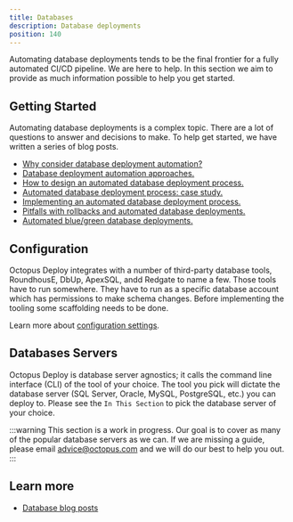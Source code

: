 ```yaml
---
title: Databases
description: Database deployments
position: 140
---
```


Automating database deployments tends to be the final frontier for a fully automated CI/CD pipeline.  We are here to help.  In this section we aim to provide as much information possible to help you get started.  

## Getting Started
Automating database deployments is a complex topic.  There are a lot of questions to answer and decisions to make.  To help get started, we have written a series of blog posts.  

- [Why consider database deployment automation?](https://octopus.com/blog/why-consider-database-deployment-automation)
- [Database deployment automation approaches.](https://octopus.com/blog/database-deployment-automation-approaches)
- [How to design an automated database deployment process.](https://octopus.com/blog/designing-db-deployment-process)
- [Automated database deployment process: case study.](https://octopus.com/blog/use-case-for-designing-db-deployment-process)
- [Implementing an automated database deployment process.](https://octopus.com/blog/implementing-db-deployment-process)
- [Pitfalls with rollbacks and automated database deployments.](https://octopus.com/blog/database-rollbacks-pitfalls)
- [Automated blue/green database deployments.](https://octopus.com/blog/databases-with-blue-green-deployments)

## Configuration

Octopus Deploy integrates with a number of third-party database tools, RoundhousE, DbUp, ApexSQL, andd Redgate to name a few.  Those tools have to run somewhere.  They have to run as a specific database account which has permissions to make schema changes.  Before implementing the tooling some scaffolding needs to be done.

Learn more about [configuration settings](/docs/deployment-examples/database-deployments/configuration.md).

## Databases Servers

Octopus Deploy is database server agnostics; it calls the command line interface (CLI) of the tool of your choice.  The tool you pick will dictate the database server (SQL Server, Oracle, MySQL, PostgreSQL, etc.) you can deploy to.  Please see the `In This Section` to pick the database server of your choice.

:::warning
This section is a work in progress.  Our goal is to cover as many of the popular database servers as we can.  If we are missing a guide, please email [advice@octopus.com](mailto:advice@octopus.com) and we will do our best to help you out.
:::

## Learn more 

- [Database blog posts](https://www.octopus.com/blog/tag/database%20deployments)